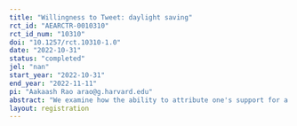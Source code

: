 ```yaml
---
title: "Willingness to Tweet: daylight saving"
rct_id: "AEARCTR-0010310"
rct_id_num: "10310"
doi: "10.1257/rct.10310-1.0"
date: "2022-10-31"
status: "completed"
jel: "nan"
start_year: "2022-10-31"
end_year: "2022-11-11"
pi: "Aakaash Rao arao@g.harvard.edu"
abstract: "We examine how the ability to attribute one's support for a non-controversial campaign to a scientific article espousing the campaign's cause affects willingness to publicly support the campaign."
layout: registration
---
```


